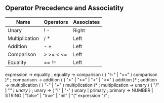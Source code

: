 ﻿## Operator Precedence and Associatity


Name            | Operators | Associates 
----------------|-----------|-------
Unary           | ! -       | Right 
Multiplication  | / *       | Left 
Addition        | - +       | Left 
Comparison      | > >= < <= | Left 
Equality        | == !=     | Left 


expression     → equality ;
equality       → comparison ( ( "!=" | "==" ) comparison )* ;
comparison     → addition ( ( ">" | ">=" | "<" | "<=" ) addition )* ;
addition       → multiplication ( ( "-" | "+" ) multiplication )* ;
multiplication → unary ( ( "/" | "*" ) unary )* ;
unary          → ( "!" | "-" ) unary
               | primary ;
primary        → NUMBER | STRING | "false" | "true" | "nil"
               | "(" expression ")" ;
